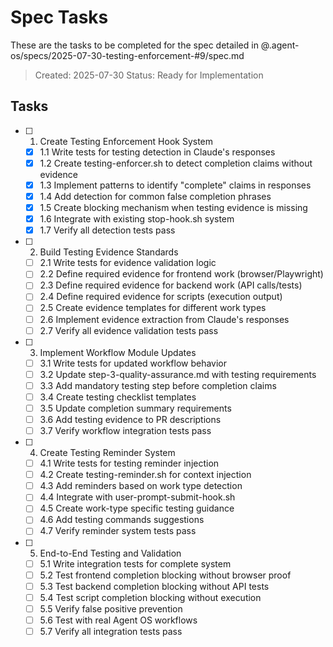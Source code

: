 # Spec Tasks

These are the tasks to be completed for the spec detailed in @.agent-os/specs/2025-07-30-testing-enforcement-#9/spec.md

> Created: 2025-07-30
> Status: Ready for Implementation

## Tasks

- [ ] 1. Create Testing Enforcement Hook System
  - [x] 1.1 Write tests for testing detection in Claude's responses
  - [x] 1.2 Create testing-enforcer.sh to detect completion claims without evidence
  - [x] 1.3 Implement patterns to identify "complete" claims in responses
  - [x] 1.4 Add detection for common false completion phrases
  - [x] 1.5 Create blocking mechanism when testing evidence is missing
  - [x] 1.6 Integrate with existing stop-hook.sh system
  - [x] 1.7 Verify all detection tests pass

- [ ] 2. Build Testing Evidence Standards
  - [ ] 2.1 Write tests for evidence validation logic
  - [ ] 2.2 Define required evidence for frontend work (browser/Playwright)
  - [ ] 2.3 Define required evidence for backend work (API calls/tests)
  - [ ] 2.4 Define required evidence for scripts (execution output)
  - [ ] 2.5 Create evidence templates for different work types
  - [ ] 2.6 Implement evidence extraction from Claude's responses
  - [ ] 2.7 Verify all evidence validation tests pass

- [ ] 3. Implement Workflow Module Updates
  - [ ] 3.1 Write tests for updated workflow behavior
  - [ ] 3.2 Update step-3-quality-assurance.md with testing requirements
  - [ ] 3.3 Add mandatory testing step before completion claims
  - [ ] 3.4 Create testing checklist templates
  - [ ] 3.5 Update completion summary requirements
  - [ ] 3.6 Add testing evidence to PR descriptions
  - [ ] 3.7 Verify workflow integration tests pass

- [ ] 4. Create Testing Reminder System
  - [ ] 4.1 Write tests for testing reminder injection
  - [ ] 4.2 Create testing-reminder.sh for context injection
  - [ ] 4.3 Add reminders based on work type detection
  - [ ] 4.4 Integrate with user-prompt-submit-hook.sh
  - [ ] 4.5 Create work-type specific testing guidance
  - [ ] 4.6 Add testing commands suggestions
  - [ ] 4.7 Verify reminder system tests pass

- [ ] 5. End-to-End Testing and Validation
  - [ ] 5.1 Write integration tests for complete system
  - [ ] 5.2 Test frontend completion blocking without browser proof
  - [ ] 5.3 Test backend completion blocking without API tests
  - [ ] 5.4 Test script completion blocking without execution
  - [ ] 5.5 Verify false positive prevention
  - [ ] 5.6 Test with real Agent OS workflows
  - [ ] 5.7 Verify all integration tests pass
